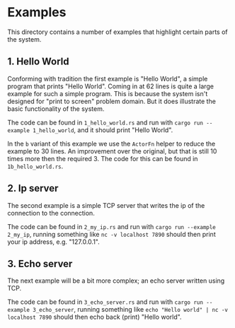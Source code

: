 # Examples

This directory contains a number of examples that highlight certain parts of the
system.

## 1. Hello World

Conforming with tradition the first example is "Hello World", a simple program
that prints "Hello World". Coming in at 62 lines is quite a large example for
such a simple program. This is because the system isn't designed for "print to
screen" problem domain. But it does illustrate the basic functionality of the
system.

The code can be found in `1_hello_world.rs` and run with `cargo run --example
1_hello_world`, and it should print "Hello World".

In the `b` variant of this example we use the `ActorFn` helper to reduce the
example to 30 lines. An improvement over the original, but that is still 10
times more then the required 3. The code for this can be found in
`1b_hello_world.rs`.

## 2. Ip server

The second example is a simple TCP server that writes the ip of the connection
to the connection.

The code can be found in `2_my_ip.rs` and run with `cargo run --example
2_my_ip`, running something like `nc -v localhost 7890` should then print your
ip address, e.g. "127.0.0.1".

## 3. Echo server

The next example will be a bit more complex; an echo server written using TCP.

The code can be found in `3_echo_server.rs` and run with `cargo run --example
3_echo_server`, running something like `echo "Hello world" | nc -v localhost
7890` should then echo back (print) "Hello world".
